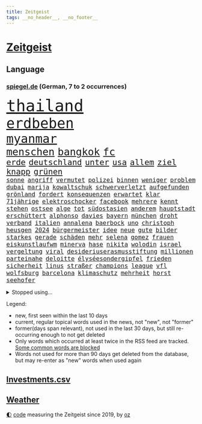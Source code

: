 ```yaml
---
title: Zeitgeist
tags: __no_header__, __no_footer__
---
```


# [Zeitgeist](https://oliz.io/zeitgeist/)

## Language

<h3><a href="https://www.spiegel.de" target="_blank">spiegel.de</a> (German, 7 to 2 occurrences)</h3>
<p style="font-family:monospace">
<span style="font-size:32pt"><a href="news_links.html#thailand" class="current">thailand</a></span>
<br>
<span style="font-size:28pt"><a href="news_links.html#erdbeben" class="current">erdbeben</a></span>
<br>
<span style="font-size:24pt"><a href="news_links.html#myanmar" class="current">myanmar</a></span>
<br>
<span style="font-size:20pt"><a href="news_links.html#menschen" class="current">menschen</a></span>
<span style="font-size:20pt"><a href="news_links.html#bangkok" class="current">bangkok</a></span>
<span style="font-size:20pt"><a href="news_links.html#fc" class="current">fc</a></span>
<br>
<span style="font-size:16pt"><a href="news_links.html#erde" class="current">erde</a></span>
<span style="font-size:16pt"><a href="news_links.html#deutschland" class="current">deutschland</a></span>
<span style="font-size:16pt"><a href="news_links.html#unter" class="current">unter</a></span>
<span style="font-size:16pt"><a href="news_links.html#usa" class="current">usa</a></span>
<span style="font-size:16pt"><a href="news_links.html#allem" class="current">allem</a></span>
<span style="font-size:16pt"><a href="news_links.html#ziel" class="current">ziel</a></span>
<span style="font-size:16pt"><a href="news_links.html#knapp" class="current">knapp</a></span>
<span style="font-size:16pt"><a href="news_links.html#grünen" class="current">grünen</a></span>
<br>
<span style="font-size:12pt"><a href="news_links.html#sonne" class="current">sonne</a></span>
<span style="font-size:12pt"><a href="news_links.html#angriff" class="current">angriff</a></span>
<span style="font-size:12pt"><a href="news_links.html#vermutet" class="current">vermutet</a></span>
<span style="font-size:12pt"><a href="news_links.html#polizei" class="current">polizei</a></span>
<span style="font-size:12pt"><a href="news_links.html#binnen" class="current">binnen</a></span>
<span style="font-size:12pt"><a href="news_links.html#weniger" class="current">weniger</a></span>
<span style="font-size:12pt"><a href="news_links.html#problem" class="current">problem</a></span>
<span style="font-size:12pt"><a href="news_links.html#dubai" class="current">dubai</a></span>
<span style="font-size:12pt"><a href="news_links.html#marija" class="new">marija</a></span>
<span style="font-size:12pt"><a href="news_links.html#kowaltschuk" class="new">kowaltschuk</a></span>
<span style="font-size:12pt"><a href="news_links.html#schwerverletzt" class="new">schwerverletzt</a></span>
<span style="font-size:12pt"><a href="news_links.html#aufgefunden" class="current">aufgefunden</a></span>
<span style="font-size:12pt"><a href="news_links.html#grönland" class="current">grönland</a></span>
<span style="font-size:12pt"><a href="news_links.html#fordert" class="current">fordert</a></span>
<span style="font-size:12pt"><a href="news_links.html#konsequenzen" class="current">konsequenzen</a></span>
<span style="font-size:12pt"><a href="news_links.html#erwartet" class="current">erwartet</a></span>
<span style="font-size:12pt"><a href="news_links.html#klar" class="current">klar</a></span>
<span style="font-size:12pt"><a href="news_links.html#71jährige" class="current">71jährige</a></span>
<span style="font-size:12pt"><a href="news_links.html#elektroschocker" class="new">elektroschocker</a></span>
<span style="font-size:12pt"><a href="news_links.html#facebook" class="current">facebook</a></span>
<span style="font-size:12pt"><a href="news_links.html#mehrere" class="current">mehrere</a></span>
<span style="font-size:12pt"><a href="news_links.html#kennt" class="current">kennt</a></span>
<span style="font-size:12pt"><a href="news_links.html#stehen" class="current">stehen</a></span>
<span style="font-size:12pt"><a href="news_links.html#ostsee" class="current">ostsee</a></span>
<span style="font-size:12pt"><a href="news_links.html#alge" class="new">alge</a></span>
<span style="font-size:12pt"><a href="news_links.html#tot" class="current">tot</a></span>
<span style="font-size:12pt"><a href="news_links.html#südostasien" class="current">südostasien</a></span>
<span style="font-size:12pt"><a href="news_links.html#anderem" class="current">anderem</a></span>
<span style="font-size:12pt"><a href="news_links.html#hauptstadt" class="current">hauptstadt</a></span>
<span style="font-size:12pt"><a href="news_links.html#erschüttert" class="current">erschüttert</a></span>
<span style="font-size:12pt"><a href="news_links.html#alphonso" class="new">alphonso</a></span>
<span style="font-size:12pt"><a href="news_links.html#davies" class="new">davies</a></span>
<span style="font-size:12pt"><a href="news_links.html#bayern" class="current">bayern</a></span>
<span style="font-size:12pt"><a href="news_links.html#münchen" class="current">münchen</a></span>
<span style="font-size:12pt"><a href="news_links.html#droht" class="current">droht</a></span>
<span style="font-size:12pt"><a href="news_links.html#verband" class="current">verband</a></span>
<span style="font-size:12pt"><a href="news_links.html#italien" class="current">italien</a></span>
<span style="font-size:12pt"><a href="news_links.html#annalena" class="current">annalena</a></span>
<span style="font-size:12pt"><a href="news_links.html#baerbock" class="current">baerbock</a></span>
<span style="font-size:12pt"><a href="news_links.html#uno" class="current">uno</a></span>
<span style="font-size:12pt"><a href="news_links.html#christoph" class="current">christoph</a></span>
<span style="font-size:12pt"><a href="news_links.html#heusgen" class="new">heusgen</a></span>
<span style="font-size:12pt"><a href="news_links.html#2024" class="current">2024</a></span>
<span style="font-size:12pt"><a href="news_links.html#bürgermeister" class="current">bürgermeister</a></span>
<span style="font-size:12pt"><a href="news_links.html#idee" class="current">idee</a></span>
<span style="font-size:12pt"><a href="news_links.html#neue" class="current">neue</a></span>
<span style="font-size:12pt"><a href="news_links.html#gute" class="current">gute</a></span>
<span style="font-size:12pt"><a href="news_links.html#bilder" class="current">bilder</a></span>
<span style="font-size:12pt"><a href="news_links.html#starkes" class="current">starkes</a></span>
<span style="font-size:12pt"><a href="news_links.html#gerade" class="current">gerade</a></span>
<span style="font-size:12pt"><a href="news_links.html#schäden" class="current">schäden</a></span>
<span style="font-size:12pt"><a href="news_links.html#mehr" class="current">mehr</a></span>
<span style="font-size:12pt"><a href="news_links.html#selena" class="current">selena</a></span>
<span style="font-size:12pt"><a href="news_links.html#gomez" class="current">gomez</a></span>
<span style="font-size:12pt"><a href="news_links.html#frauen" class="current">frauen</a></span>
<span style="font-size:12pt"><a href="news_links.html#eiskunstlaufwm" class="new">eiskunstlaufwm</a></span>
<span style="font-size:12pt"><a href="news_links.html#minerva" class="current">minerva</a></span>
<span style="font-size:12pt"><a href="news_links.html#hase" class="current">hase</a></span>
<span style="font-size:12pt"><a href="news_links.html#nikita" class="current">nikita</a></span>
<span style="font-size:12pt"><a href="news_links.html#wolodin" class="current">wolodin</a></span>
<span style="font-size:12pt"><a href="news_links.html#israel" class="current">israel</a></span>
<span style="font-size:12pt"><a href="news_links.html#vergeltung" class="current">vergeltung</a></span>
<span style="font-size:12pt"><a href="news_links.html#viral" class="current">viral</a></span>
<span style="font-size:12pt"><a href="news_links.html#desideriuserasmusstiftung" class="new">desideriuserasmusstiftung</a></span>
<span style="font-size:12pt"><a href="news_links.html#millionen" class="current">millionen</a></span>
<span style="font-size:12pt"><a href="news_links.html#parteinahe" class="new">parteinahe</a></span>
<span style="font-size:12pt"><a href="news_links.html#deloitte" class="current">deloitte</a></span>
<span style="font-size:12pt"><a href="news_links.html#élyséesondergipfel" class="new">élyséesondergipfel</a></span>
<span style="font-size:12pt"><a href="news_links.html#frieden" class="current">frieden</a></span>
<span style="font-size:12pt"><a href="news_links.html#sicherheit" class="current">sicherheit</a></span>
<span style="font-size:12pt"><a href="news_links.html#linus" class="current">linus</a></span>
<span style="font-size:12pt"><a href="news_links.html#straßer" class="current">straßer</a></span>
<span style="font-size:12pt"><a href="news_links.html#champions" class="current">champions</a></span>
<span style="font-size:12pt"><a href="news_links.html#league" class="current">league</a></span>
<span style="font-size:12pt"><a href="news_links.html#vfl" class="current">vfl</a></span>
<span style="font-size:12pt"><a href="news_links.html#wolfsburg" class="current">wolfsburg</a></span>
<span style="font-size:12pt"><a href="news_links.html#barcelona" class="current">barcelona</a></span>
<span style="font-size:12pt"><a href="news_links.html#klimaschutz" class="current">klimaschutz</a></span>
<span style="font-size:12pt"><a href="news_links.html#mehrheit" class="current">mehrheit</a></span>
<span style="font-size:12pt"><a href="news_links.html#horst" class="current">horst</a></span>
<span style="font-size:12pt"><a href="news_links.html#seehofer" class="current">seehofer</a></span>
</p>
<details>
<summary>Stopped using...</summary>
<p class="former" style="font-size:12pt">
wagen(1619) echte(1618) fdpchef(1618) elfmeter(1617) historiker(1617) insgesamt(1617) eher(1616) geholt(1616) humanitäre(1616) 19(1615) hinaus(1615) sofort(1615) atmosphäre(1614) brüssel(1614) co₂(1614) höchsten(1614) schlimm(1614) unterstützt(1614) welchem(1614) beispielen(1613) ebenfalls(1613) geboren(1613) kandidaten(1613) kraftvoll(1613) kündigte(1613) richter(1613) verbieten(1613) werk(1613) kohle(1612) österreichs(1612) ausgebrochen(1611) aussage(1611) berg(1611) gründer(1611) lebensmittel(1611) messi(1611) spdpolitiker(1611) wichtiger(1611) alexej(1610) erlassen(1610) kassiert(1610) längere(1610) nawalny(1610) strand(1610) dachte(1609) landen(1609) passt(1609) steigenden(1609) verfolgen(1609) käufer(1608) rassistische(1608) wählen(1608) anne(1607) debakel(1607) möglicher(1607) portugal(1607) start(1607) berufung(1606) kochen(1606) pariser(1606) trennen(1606) erneuten(1605) lügen(1605) reißt(1605) unterstützer(1605) vorstellen(1605) philipp(1604) springt(1604) träumen(1604) konflikte(1603) kräftig(1603) null(1603) online(1603) problemen(1603) spekuliert(1603) belgien(1602) wies(1602) falschen(1601) gaben(1601) anbieter(1600) berät(1599) oppositionelle(1599) 1500(1598) sexuellen(1598) sinn(1598) entscheidenden(1597) jüngere(1597) schuss(1597) park(1596) vorsprung(1596) eigener(1595) half(1595) enge(1594) vieles(1594) insassen(1591) letztes(1590) katholischen(1589) beitrag(1585) rettung(1585) schießen(1584) informiert(1582) angeboten(1581) ältere(1581) schaut(1580) stress(1579) solchen(1578) dramatischen(1577) rang(1577) gewarnt(1572) versorgung(1571) überfall(1571) flug(1569) entspannt(1565) startup(1563) ära(1561) drohne(1558) marine(1546) diagnose(1507) strecken(1445) westlichen(1416) abgegeben(1390) polnischen(1313) haushalt(1287) liebsten(1282) nachmittag(1275) getöteten(1274) irritiert(1269) entstanden(1262) wichtiges(1246) euländer(1216) fußballs(1209) verabschieden(1184) buschmann(1180) kanzlers(1169) weiten(1168) waffenlieferungen(1162) geplatzt(1147) spielern(1146) verweist(1142) gezwungen(1134) aufhören(1119) stabil(1098) fünften(1092) eingetroffen(1091) herzen(1085) hochrangigen(1085) günstiger(1080) patrick(1080) erlauben(1066) humor(1060) antisemitische(1056) perfekte(1040) ehrt(1034) israelis(1027) verzweiflung(1024) kai(1021) budapest(1019) stockholm(1013) joshua(1010) justizminister(995) deutsch(980) fassungslos(977) legal(970) chinesen(965) dach(965) notruf(952) professor(939) träumt(929) auseinander(919) emissionen(899) angreifen(898) psychologin(892) lionel(890) operiert(860) eric(855) flugabwehr(848) ausgemacht(845) kampfjets(844) böhmermann(843) düster(841) tabu(841) singt(839) angriffs(832) fenster(832) game(827) flogen(825) text(824) muster(820) überstanden(809) ähnliche(808) heimische(805) lebensgefahr(794) zufällig(793) 18jähriger(791) passanten(788) landwirte(782) bad(779) bremst(766) bürokratie(763) schöner(763) rechtspopulisten(735) wurzeln(735) fakten(734) wendepunkt(734) kreuz(728) hinweg(722) umsetzen(711) wiederwahl(709) gewalttaten(693) spaniens(673) küche(668) evakuierung(665) rechtsextremismus(663) auswirken(662) schönsten(656) bekennt(653) vergleicht(648) budget(643) zwischenfall(631) zügen(629) greta(620) palästinensische(599) islamistische(597) antwortet(593) häfen(589) argentiniens(583) kranke(576) stoppte(573) sichergestellt(572) prägen(566) wirbel(566) sperre(565) rekonstruktion(556) rechtsextremisten(555) javier(554) milei(554) campus(553) kneipen(553) wohnviertel(553) gewechselt(550) trinken(549) vertreiben(549) herbert(538) belästigt(536) lebende(533) besetzung(519) bist(514) nahost(504) bundes(501) neonazis(493) rafah(493) arbeitsrecht(477) friedlich(477) ehepaar(472) ruanda(464) leise(459) 18jährige(453) mindestlohn(452) zurückgekehrt(452) abgeordneter(451) erschoss(450) anhebung(445) aufstellen(443) kate(440) geschützt(438) umfangreiche(435) nicole(433) you(428) minus(415) sächsische(414) jackson(408) milch(399) harvey(392) wgzimmerpreise(391) anerkennung(390) fragte(385) zwölfjähriger(385) meisterschaft(384) mount(379) pferde(378) kostenlosen(375) outfits(368) stammen(368) ehen(367) eindeutig(362) alec(357) baldwin(357) bodo(355) indirekt(354) spitzenkandidaten(352) jamal(351) musiala(351) aufsichtsrat(350) populismus(350) beeindruckende(348) bewerten(348) kriegsführung(347) rekonstruieren(347) 20jähriger(344) ausprobiert(343) entführt(343) sabrina(343) thyssenkrupp(339) bekannter(336) locker(336) unseres(336) gesenkt(335) elefanten(334) ursachen(332) empfinden(330) leuten(330) figuren(328) oberster(328) spdspitze(322) unterstützte(320) jahrhunderts(317) schlägen(316) beleidigung(313) vorstellung(313) immobilie(312) worüber(312) beweist(311) bußgeld(309) kehren(308) weibchen(308) premiers(307) meinungsfreiheit(306) rekordwert(306) geldwäsche(304) späten(304) jeweiligen(303) dazn(301) mercedesbenz(299) spanier(296) fdppolitiker(295) gefährliches(291) ignorieren(291) protestierte(287) stehe(286) 200000(284) moderatorin(283) fußballplatz(282) feinde(280) ordnete(280) christen(279) reynolds(279) tickt(278) polizeigewalt(276) zitiert(276) crash(274) papa(274) extremwetter(273) potenziell(271) gebissen(270) einsam(269) fitness(269) wagenknechtpartei(269) schwangerschaft(268) trümmern(268) atem(265) koma(264) rückblick(264) häusliche(263) lösungen(263) funk(262) gefangen(261) zeug(260) magabewegung(257) oh(257) toben(256) unsicher(254) medikament(253) bewahrt(252) umstrittenem(249) wahrscheinlicher(249) fieber(248) stabilität(248) attestiert(247) ausländischen(247) baseball(247) telefon(245) un(245) häufigsten(244) auftritten(242) schleppen(242) kuriosen(241) viereinhalb(239) erschüttern(238) trauma(238) verbracht(238) erdloch(237) indiens(237) kandidieren(237) enger(236) gesichert(236) atlantik(235) kunstwerk(235) lebenden(235) monatlichen(235) ansehen(234) café(234) zwölfjährige(234) neudelhi(233) grafiken(232) kalkül(232) brutalität(231) friedliche(230) geurteilt(230) abenteuer(229) feststellen(227) sprengstoff(227) tanzte(227) zukommt(227) ausgestattet(225) gesundheitliche(225) merken(225) schwach(225) 73(220) ermorden(220) sparprogramm(220) bond(219) finger(219) lilium(218) streits(218) versammeln(218) empfänger(216) einladen(215) versinkt(215) einstigen(214) yoga(214) highlights(213) leichenfund(213) nächstes(213) kontrahenten(212) jubiläum(211) kunstwerke(211) thesen(211) unterirdische(211) uspolitik(211) vorgegangen(211) einigkeit(208) hetze(207) renate(206) satiriker(206) leistet(204) berufliche(202) 2011(200) nina(200) verfasst(200) berger(199) intel(199) anhaltende(198) bevorzugt(198) geübt(198) übernahm(198) überrollt(197) fußballweltverband(196) hassan(196) sergej(195) bakterien(194) eingeschlossen(194) neumann(194) rohstoffen(194) pate(193) parteichefin(192) brasilianischen(191) carpenter(190) abgefangen(189) echt(189) flüchtet(189) müde(188) vereinte(188) basketballweltmeister(187) strafmaß(187) außenpolitische(186) anschlags(185) kleinkind(185) ratlos(185) 007(184) design(184) gebraucht(184) eilig(183) gefördert(183) heidenheim(182) dc(181) jannik(181) kurzerhand(181) prorussische(181) sinner(181) instrumentalisiert(180) abgeschnitten(179) energiepreise(179) ihrerseits(179) marktwirtschaft(179) tsmc(179) beschimpfte(178) kanzlerkandidaten(177) mitarbeiterinnen(175) 71(174) späte(174) hanau(172) erstarken(171) seinerseits(171) ehre(170) kanzlerfrage(170) schädel(170) 95(169) diplomatie(169) gesetzlichen(168) schätzen(168) scheiterns(167) schönheitsideale(167) angeschwemmt(166) horrenden(166) ausgerichtet(165) dominique(164) dunkle(164) fünftel(164) marcel(164) hoffnungslos(162) kriselt(162) aufeinandertreffen(161) bedrängt(161) briefwahl(161) männchen(161) schaltete(161) fabriken(159) edward(158) königreich(158) lenken(158) unterschreibt(158) weine(158) beach(157) cdukanzlerkandidat(157) morgens(157) pendler(157) regional(156) gewaltdelikten(155) streamingdienst(155) verroht(155) viralen(155) fotografieren(154) liveticker(154) prangert(154) trendsport(154) unterschiedliche(154) erlaubnis(153) sean(153) bundesebene(152) flugobjekte(152) anderswo(151) boxweltmeister(151) bringe(150) sensible(150) anpassen(149) knochen(149) evangelische(147) nachteil(147) passen(146) superkraft(146) karoline(145) wölfen(145) stralsund(144) ewige(143) präzise(143) unterschrift(143) wünschte(143) kern(142) aires(141) brady(141) buenos(141) mächtigsten(141) pornos(140) stanley(140) kifirma(138) leere(138) videospielen(138) büros(137) eingelegt(137) glückliche(137) kita(137) manipulieren(137) maschinenpistole(137) zunehmende(137) bundestagsabgeordneten(136) amerikanischer(135) beispielloser(135) isolation(134) kontakten(134) wilson(134) gefoltert(133) spitzenspiel(133) tarife(133) gebühren(132) unionskanzlerkandidat(132) fatal(131) gerichtssaal(131) ultimatum(131) überlegt(131) gelder(129) mittagessen(128) schwächelnde(128) unternehmensberater(128) 22jähriger(127) alleinsein(127) beharrlich(127) knapper(127) saarbrücken(127) wachsenden(127) zweikampf(127) payne(126) zerschlagen(126) zugesprochen(125) entlastungen(124) erkältung(124) natobeitritt(124) bush(123) delfine(123) hauptdarsteller(122) milliardendeal(122) vorbilder(121) antike(120) celsius(120) wahllokale(120) mikaela(119) pedro(119) shiffrin(119) stressen(119) furcht(118) titelgewinn(118) abzug(117) bannon(117) schlicht(117) weinstein(117) mitarbeitende(116) propagandashow(116) riesenslalom(116) cdupolitikerin(115) geldautomatensprenger(115) zuschüsse(115) justizministerium(114) nova(114) ungnade(114) entgleist(113) fraktionschef(112) involviert(112) madison(112) russlandsanktionen(112) übergabe(112) stopfen(111) lawrow(110) schläge(110) sound(110) schuh(109) dubiosen(108) krankheiten(108) strafverfahren(108) überbieten(108) reichinnek(107) schnelligkeit(107) schnellstmöglich(107) staatsstreich(107) anweisung(106) gefängnisstrafe(106) betreuung(105) bittere(105) finanzierte(105) hardliner(105) fdpgeneralsekretär(104) merkwürdigen(104) provokationen(104) unsicheren(104) männlichen(103) voranbringen(103) kommendes(102) pille(102) wichtigstes(102) antiken(101) berlinale(101) kleid(101) maue(101) hinterm(100) künast(100) neugeborene(100) unrealistisch(100) abschätzen(99) schmerz(99) unterseekabel(99) datenkabel(98) schwor(98) 23jährige(97) bergauf(97) ministerien(97) oz(97) randalierer(97) veruntreut(97) wohlhabenden(97) gegenstand(96) krankenversicherungen(96) muskeln(96) verfrüht(96) vergangenes(96) wahlkampfmodus(96) glatteis(95) rahmen(95) versicherung(95) bestimmen(94) imitieren(94) kalte(94) kardinal(94) models(94) texten(94) wintereinbruch(94) marktführer(93) vizechef(93) erpressen(92) goldmine(92) inseln(92) wohnungsbau(92) 65jährigen(91) daheim(91) durchtrennt(91) termine(91) unterstützern(91) 116(90) notbremse(90) regierenden(90) sorgerecht(90) wunde(90) zugezogen(90) zusammengekommen(90) äußeres(90) demonstrierende(89) heimniederlage(89) idioten(89) mandat(89) nachnamen(89) rücklagen(89) steel(89) derselben(88) echtzeit(88) geflüchteter(88) gestorbene(88) sag(88) starautor(88) streng(88) toxische(88) unterfranken(88) usdenkfabrik(88) gefolgt(87) machtfrage(87) tausch(87) leichnams(86) neptun(86) nuklearen(86) rommel(86) unterdrückt(86) bundesligasieg(85) gab’s(85) keith(85) kellogg(85) siebzigerjahre(85) mineralien(84) serpil(84) 2004(83) furor(83) games(83) geschwindigkeit(83) sonntagabend(83) träger(83) verbrauchern(83) co2(82) justus(82) markenexperte(82) winterurlaub(82) auslandsdeutsche(81) erhalt(81) feuerte(81) gefrierschränke(81) netzentgelte(81) neuseeländische(81) qrcodes(81) scannen(81) spruch(81) strategisch(81) uneinig(81) wahlunterlagen(81) zueinander(81) 2010(80) bunt(80) eigenhändig(80) haushaltskrise(80) interner(80) netflixstar(80) patriarchat(80) tennisprofis(80) unberührt(80) allens(79) antrittsbesuch(79) fehlten(79) friedenstruppe(79) gebucht(79) marshall(79) männlicher(79) ruhrpott(79) ausfuhr(78) discounter(78) ferrero(78) fußballklubs(78) heidenheimer(78) ligaspielen(78) ominöse(78) tabelle(78) brian(77) bußgelder(77) dankte(77) durcheinander(77) krupp(77) bot(76) bundesarbeitsgericht(76) kommunalpolitiker(76) agassi(75) andre(75) fehde(75) grausamkeiten(75) lieferung(75) rezepte(75) sanktionspaket(75) schattenflotte(75) unabhängig(75) usverfassung(75) ticken(74) aufzubauen(73) cduministerpräsident(73) delikte(73) maßgeblich(73) moralisch(73) wärmer(73) erwischen(72) fragebogen(72) luigi(72) lüneburger(72) regte(72) schwerwiegenden(72) witcher(72) abwarten(71) dreh(71) einsicht(71) wähnt(71) befreundet(70) falten(70) digitales(69) finanzhilfen(69) konzepte(68) umverteilt(68) vereinbart(68) witzelt(68) athletinnen(67) erwiesen(67) gestrandeten(67) kidman(67) neuaufstellung(67) sportliche(67) erbstreit(66) gefährdete(66) hunziker(66) nachthimmel(66) schönheit(66) verpflichten(66) abstiegskampf(65) anhaltenden(65) kannst(65) kreuze(65) südkoreanischer(65) unappetitliche(65) vereins(65) grammys(64) wahlkampfreden(64) angeprangert(63) gazakriegs(63) gemietet(63) jean(63) millionensumme(63) politikers(63) usunternehmen(63) zahnarzt(63) 1972(62) flüchtling(62) gekürzt(62) marcin(62) romans(62) 14jähriger(61) casting(61) exminister(61) fdpmann(61) gremien(61) höheres(61) schildern(61) schweinchen(61) unvermittelt(61) verlassenen(61) zeitlichen(61) berechtigte(60) lieferdienste(60) nichtbinäre(60) pilgern(60) ustruppen(60) atomkraft(59) ausschließlich(59) erweiterte(59) mund(59) nordrheinwestfälischen(59) pontifex(59) testament(59) täters(59) umschlungen(59) unfalltod(59) verknüpft(59) verträgen(59) wohnort(59) alternde(58) auswüchse(58) einpacken(58) freier(58) grippe(58) leine(58) luke(58) vorbereitung(58) vorläufige(58) bereichert(57) elektropionier(57) nachbar(57) terrorismusexperte(57) trinkwasser(57) mail(56) bekräftigen(55) kinderbücher(55) länderfinanzausgleich(55) price(55) umlauf(55) wahllokal(55) willkür(55) anzuheuern(54) euhilfen(54) exweltmeister(54) funktechnik(54) gewässern(54) nötigung(54) sackt(54) unvergesslichen(54) 49(53) achtelfinale(53) alpinisten(53) elektronik(53) entkamen(53) flugtaxihersteller(53) highlands(53) kyjiws(53) rechtspopulist(53) verschluckt(53) vornamen(53) ferienort(52) leitung(52) maryland(52) schlittert(52) single(52) sängers(52) ausbürgerung(51) fratzscher(51) garmisch(51) kapern(51) politikberater(51) garmischpartenkirchen(50) schnappt(50) schwachem(50) total(50) ber(49) dänemarks(49) gewürdigt(49) großspende(49) härteres(49) kostüm(49) mehren(49) rechtspopulismus(49) straffällig(49) tappen(49) abwärtstrend(48) angespült(48) eurozone(48) jene(48) szenario(48) engels(47) firewall(47) fortbildungen(47) killer(47) kinderinterview(47) pubkultur(47) schlussphase(47) beleidigte(46) bitteren(46) geisel(46) steuersenkungen(46) trübe(46) weglaufen(46) wirtschaftsleistung(46) zweites(46) übernommen(46) chronologie(45) leidenschaftlichen(45) mobiles(45) profifußball(45) transfers(45) auszuzahlen(44) knödel(44) linkenpolitiker(44) plakate(44) schuldenfalle(44) sicherheitskreisen(44) spitzenkandidatin(44) untergeschoben(44) angehen(43) berufsleben(43) bezog(43) hadern(43) innere(43) nähren(43) posts(43) strafbar(43) wahlausgang(43) baldwins(42) birkenstock(42) investment(42) luftraum(42) quadrats(42) schuhhersteller(42) sportgericht(42) vergesst(42) datenanalyse(41) haas(41) lärm(41) untergraben(41) verachtet(41) alltagsrassismus(40) kalle(40) mechanismen(40) natoverbündeten(40) spielzeiten(40) zugegeben(40) flächen(39) siegte(39) waffendepots(39) bundespolizisten(38) bunny(38) ehrenamtlich(38) importverbot(38) köhler(38) ausgesucht(37) fußgänger(37) original(37) trafford(37) ushauptstadt(37) verletztes(37) versenden(37) weltspitze(37) aneinander(36) anreise(36) blog(36) konsequenz(36) müder(36) spiels(36) verreisen(36) übertragen(36) 1979(35) aquarium(35) erbitterten(35) gegenzug(35) israelhamasdeal(35) lebendige(35) ratgeber(35) strafstoß(35) voneinander(35) wegnehmen(35) zapfsäule(35) autoritarismus(34) mix(34) stattet(34) umher(34) euphorisch(33) geweint(33) grenzstadt(33) trumpwelt(33) zertrümmert(33) buhrufe(32) hat’s(32) journalistinnen(32) klarkommen(32) rechtfertigen(32) stillem(32) wahlkreise(32) boulevardzeitung(31) brettspiel(31) cowboy(31) exoplaneten(31) gesten(31) maranello(31) rüdiger(31) spannung(31) ungeklärte(31) überraschungserfolg(31) 1900(30) schneeglöckchen(30) teilten(30) verschollen(30) aufstiegsrennen(29) chirurg(29) conference(29) dekret(29) elegant(29) hansgeorg(29) jahrestag(29) mexikaner(29) schärfer(29) verschleppte(29) 65(28) agieren(28) beherrscht(28) direktmandat(28) lecker(28) stadtrat(28) taktischen(28) versammelten(28) dekrete(27) entfremdung(27) geachtet(27) geschockt(27) spanierin(27) spiegelblog(27) umfassenden(27) unternehmenschef(27) kinderarmut(26) mittendrin(26) sozialversicherung(26) tereza(26) zugespitzt(26) afdpolitikerin(25) bahnunglück(25) beteiligen(25) betroffener(25) m23(25) m23miliz(25) marie(25) schwestern(25) stürmen(25) unterstellt(25) abweichler(24) asteroid(24) demselben(24) goma(24) impfung(24) kluge(24) zustrombegrenzungsgesetz(24) aufwärts(23) klimaneutrale(23) neugeborenes(23) schranken(23) berlusconi(22) frederiksen(22) mette(22) quartalszahlen(22) silvio(22) usaid(22) wahlplakate(22) freigelassene(21) überprüfung(21) championsleagueplayoffs(20) emissionsziele(20) entscheidendes(20) eröffnete(20) frühstück(20) genesung(20) kränze(20) merz’(20) poettinger(20) spirale(20) westlich(20) appcharts(19) bibaskinder(19) kimodell(19) kongolesische(19) lena(19) verträge(19) wismar(19) jüngerer(18) mali(18) massenpanik(18) fördert(17) scheuer(17) allison(16) cduvorsitzende(16) elsass(16) füßen(16) kunstfreiheit(16) parteigrenzen(16) rsf(16) waffensysteme(16) wahlzettel(16) beginnenden(15) ramelow(15) tritte(15) wahlkampfspenden(15) wuppertal(15) bezahlung(14) cia(14) freilassungen(14) importierte(14) obst(14) peiniger(14) staatsmann(14) staatspräsident(14) aufgegeben(13) filmkuss(13) grausigen(13) klarer(13) lenzerheide(13) q(13) richterin(13) rummenigge(13) fußballspielerin(12) hamasgeisel(12) prag(12) scheiben(12) stabiles(12) unterscheiden(12) uskontrolle(12) vertretbar(12) appetit(11) berufe(11) beschießt(11) bitter(11) häftlingen(11) or(11) parteienfinanzierung(11) wohlstand(11)
</p>
</details>
<p>Legend:
<ul>
<li><span class="new">new</span>, first seen within the last 10 days</li>
<li><span class="current">current</span>, regular topical words used in the news, not "new", not "former"</li>
<li><span class="former">former(days span relevant)</span>, not used in the last 30 days, but still re-occurring enough to not get deleted</li>
<li>Only words which occurred at least twice in the RSS feed are tracked. <a href="language/filters.py">Some common words are blocked</a></li>
<li>Words not used for more than 90 days get deleted from the database, but may re-enter as "new" words when used again</li>
</ul>
</p>

## [Investments](investments.html)[.csv](investments.csv)

## [Weather](weather.html)

<footer>
<a href="javascript:toggleTheme()" class="nav">🌓</a>
<a href="https://github.com/ooz/zeitgeist">code</a> measuring the Zeitgeist since 2019, by <a href="https://oliz.io">oz</a>
</footer>
